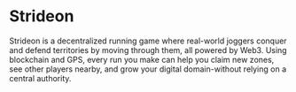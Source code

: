 # Strideon
Strideon is a decentralized running game where real-world joggers conquer and defend territories by moving through them, all powered by Web3. Using blockchain and GPS, every run you make can help you claim new zones, see other players nearby, and grow your digital domain-without relying on a central authority.
